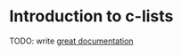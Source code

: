 # Introduction to c-lists

TODO: write [great documentation](http://jacobian.org/writing/what-to-write/)
